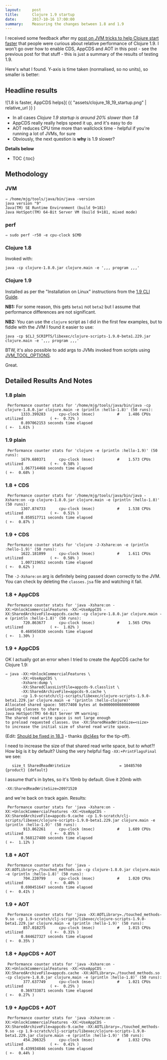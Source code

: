 ```yaml
---
layout:     post
title:      Clojure 1.9 startup
date:       2017-10-16 17:00:00
summary:    Measuring the changes between 1.8 and 1.9
---
```


I received some feedback after my [post on JVM tricks to help Clojure start faster]() that people were curious about relative performance of Clojure 1.9. I won't go over how to enable CDS, AppCDS and AOT in this post - see the previous post for that stuff - this is just a summary of the results of testing 1.9.

Here's what I found. Y-axis is time taken (normalised, so no units), so smaller is better:

## Headline results

![1.8 is faster, AppCDS helps]( {{ "assets/clojure_18_19_startup.png" | relative_url }} )

  * In all cases *Clojure 1.9 startup is around 20% slower than 1.8*
  * AppCDS really really helps speed it up, and it's easy to do
  * AOT reduces CPU time more than wallclock time - helpful if you're running a lot of JVMs, for sure
  * Obviously, the next question is **why** is 1.9 slower?


**Details below**
* TOC
{:toc}



## Methodology

### JVM

```shell
⇒ /home/mjg/tools/java/bin/java -version
java version "9"
Java(TM) SE Runtime Environment (build 9+181)
Java HotSpot(TM) 64-Bit Server VM (build 9+181, mixed mode)
```

### perf

```shell
⇒ sudo perf -r50 -e cpu-clock $CMD
```

### Clojure 1.8

Invoked with:

```
java -cp clojure-1.8.0.jar clojure.main -e ',,, program ,,,'
```

### Clojure 1.9

Installed as per the "Installation on Linux" instructions from the [1.9 CLI Guide](https://clojure.org/guides/deps_and_cli). 

**NB1:** For some reason, this gets `beta1` not `beta2` but I assume that performance differences are not significant.

**NB2:** You can use the `clojure` script as I did in the first few examples, but to fiddle with the JVM I found it easier to use:

```
java -cp $CLJ_SCRIPTS/libexec/clojure-scripts-1.9.0-beta1.229.jar clojure.main -e ',,, program ,,,'
```

BTW, it's also possible to add args to JVMs invoked from scripts using [JVM_TOOL_OPTIONS](https://twitter.com/MaximumGilliard/status/919969398949142528).

Great.

## Detailed Results And Notes

### 1.8 plain

```
 Performance counter stats for '/home/mjg/tools/java/bin/java -cp clojure-1.8.0.jar clojure.main -e (println :hello-1.8)' (50 runs):
       1333.399283      cpu-clock (msec)          #    1.486 CPUs utilized            ( +-  0.72% )
       0.897062153 seconds time elapsed                                          ( +-  1.61% )
```

### 1.9 plain

```
 Performance counter stats for 'clojure -e (println :hello-1.9)' (50 runs):
       1679.680371      cpu-clock (msec)          #    1.573 CPUs utilized            ( +-  0.58% )
       1.067714468 seconds time elapsed                                          ( +-  0.68% )
```

### 1.8 + CDS

```
 Performance counter stats for '/home/mjg/tools/java/bin/java -Xshare:on -cp clojure-1.8.0.jar clojure.main -e (println :hello-1.8)' (50 runs):
       1307.874733      cpu-clock (msec)          #    1.538 CPUs utilized            ( +-  0.51% )
       0.850517711 seconds time elapsed                                          ( +-  0.87% )
```

### 1.9 + CDS

```
 Performance counter stats for 'clojure -J-Xshare:on -e (println :hello-1.9)' (50 runs):
       1622.181099      cpu-clock (msec)          #    1.611 CPUs utilized            ( +-  0.58% )
       1.007119652 seconds time elapsed                                          ( +-  0.62% )
```

The `-J-Xshare:on` arg is definitely being passed down correctly to the JVM. You can check by deleting the `classes.jsa` file and watching it fail.


### 1.8 + AppCDS

```
 Performance counter stats for 'java -Xshare:on -XX:+UnlockCommercialFeatures -XX:+UseAppCDS -XX:SharedArchiveFile=appcds.cache -cp clojure-1.8.0.jar clojure.main -e (println :hello-1.8)' (50 runs):
        720.863677      cpu-clock (msec)          #    1.565 CPUs utilized            ( +-  1.02% )
       0.460565030 seconds time elapsed                                          ( +-  1.30% )
```

### 1.9 + AppCDS

OK I actually got an error when I tried to create the AppCDS cache for Clojure 1.9:

```shell
⇒ java -XX:+UnlockCommercialFeatures \
       -XX:+UseAppCDS \
       -Xshare:dump \
       -XX:SharedClassListFile=appcds-9.classlist \
       -XX:SharedArchiveFile=appcds-9.cache \
       -cp 1.9-scratch/clj-scripts/libexec/clojure-scripts-1.9.0-beta1.229.jar clojure.main -e '(println :hello-clojure)'
Allocated shared space: 50577408 bytes at 0x0000000800000000
Loading classes to share ...
Java HotSpot(TM) 64-Bit Server VM warning: 
The shared read write space is not large enough
to preload requested classes. Use -XX:SharedReadWriteSize=<size>
to increase the initial size of shared read write space.
```

(Edit: [Should be fixed in 18.3](https://bugs.openjdk.java.net/browse/JDK-8072061) - thanks [@cl4es](https://twitter.com/cl4es) for the tip-off).

I need to increase the size of that shared read write space, but *to what?!* How big is it by default? Using the very helpful flag `-XX:+PrintFlagsFinal` we see:

```
   size_t SharedReadWriteSize                      = 10485760                                 {product} {default}
```

I assume that's in bytes, so it's 10mb by default. Give it 20mb with

```
-XX:SharedReadWriteSize=20971520
```

and we're back on track again. Results:

```
 Performance counter stats for 'java -Xshare:on -XX:+UnlockCommercialFeatures -XX:+UseAppCDS -XX:SharedArchiveFile=appcds-9.cache -cp 1.9-scratch/clj-scripts/libexec/clojure-scripts-1.9.0-beta1.229.jar clojure.main -e (println :hello-1.9)' (50 runs):
        913.862261      cpu-clock (msec)          #    1.609 CPUs utilized            ( +-  0.85% )
       0.568127480 seconds time elapsed                                          ( +-  1.12% )
```

### 1.8 + AOT

```
 Performance counter stats for 'java -XX:AOTLibrary=./touched_methods.so -cp clojure-1.8.0.jar clojure.main -e (println :hello-1.8)' (50 runs):
        704.220799      cpu-clock (msec)          #    1.020 CPUs utilized            ( +-  0.40% )
       0.690451647 seconds time elapsed                                          ( +-  0.41% )
```

### 1.9 + AOT

```
 Performance counter stats for 'java -XX:AOTLibrary=./touched_methods-9.so -cp 1.9-scratch/clj-scripts/libexec/clojure-scripts-1.9.0-beta1.229.jar clojure.main -e (println :hello-1.9)' (50 runs):
        857.018275      cpu-clock (msec)          #    1.015 CPUs utilized            ( +-  0.31% )
       0.844627327 seconds time elapsed                                          ( +-  0.35% )
```

### 1.8 + AppCDS + AOT

```
 Performance counter stats for 'java -Xshare:on -XX:+UnlockCommercialFeatures -XX:+UseAppCDS -XX:SharedArchiveFile=appcds.cache -XX:AOTLibrary=./touched_methods.so -cp clojure-1.8.0.jar clojure.main -e (println :hello-1.8)' (50 runs):
        377.637749      cpu-clock (msec)          #    1.021 CPUs utilized            ( +-  0.25% )
       0.369733871 seconds time elapsed                                          ( +-  0.27% )
```

### 1.9 + AppCDS + AOT

```
 Performance counter stats for 'java -Xshare:on -XX:+UnlockCommercialFeatures -XX:+UseAppCDS -XX:SharedArchiveFile=appcds-9.cache -XX:AOTLibrary=./touched_methods-9.so -cp 1.9-scratch/clj-scripts/libexec/clojure-scripts-1.9.0-beta1.229.jar clojure.main -e (println :hello-1.9)' (50 runs):
        454.206325      cpu-clock (msec)          #    1.032 CPUs utilized            ( +-  0.41% )
       0.439934846 seconds time elapsed                                          ( +-  0.44% )
```

